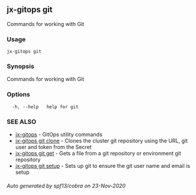 ## jx-gitops git

Commands for working with Git

### Usage

```
jx-gitops git
```

### Synopsis

Commands for working with Git

### Options

```
  -h, --help   help for git
```

### SEE ALSO

* [jx-gitops](jx-gitops.md)	 - GitOps utility commands
* [jx-gitops git clone](jx-gitops_git_clone.md)	 - Clones the cluster git repository using the URL, git user and token from the Secret
* [jx-gitops git get](jx-gitops_git_get.md)	 - Gets a file from a git repository or environment git repository
* [jx-gitops git setup](jx-gitops_git_setup.md)	 - Sets up git to ensure the git user name and email is setup

###### Auto generated by spf13/cobra on 23-Nov-2020
